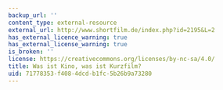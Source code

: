 ```yaml
---
backup_url: ''
content_type: external-resource
external_url: http://www.shortfilm.de/index.php?id=2195&L=2
has_external_licence_warning: true
has_external_license_warning: true
is_broken: ''
license: https://creativecommons.org/licenses/by-nc-sa/4.0/
title: Was ist Kino, was ist Kurzfilm?
uid: 71778353-f408-4dcd-b1fc-5b26b9a73280
---
```


